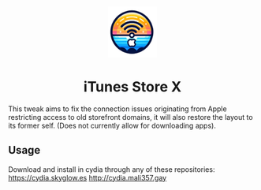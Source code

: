 
<div align="center">
<img src="icon.png" width=20% height=20%>
<h1>iTunes Store X</h1>
</div>

This tweak aims to fix the connection issues originating from Apple restricting access to old storefront domains, it will also restore the layout to its former self. (Does not currently allow for downloading apps).

## Usage
Download and install in cydia through any of these repositories:
https://cydia.skyglow.es
http://cydia.mali357.gay
